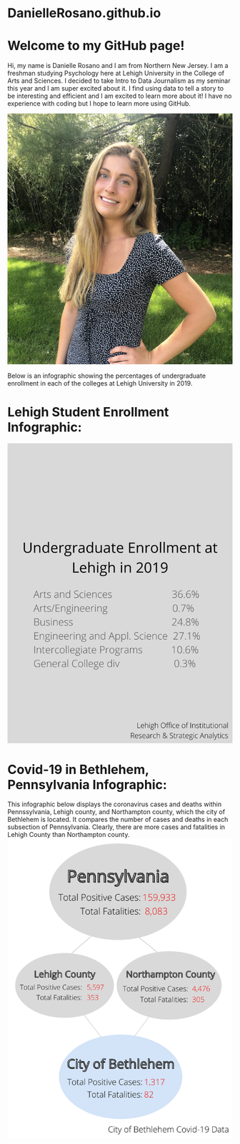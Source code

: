 # DanielleRosano.github.io

# Welcome to my GitHub page!

Hi, my name is Danielle Rosano and I am from Northern New Jersey. I am a freshman studying Psychology here at Lehigh University in the College of Arts and Sciences. I decided to take Intro to Data Journalism as my seminar this year and I am super excited about it. I find using data to tell a story to be interesting and efficient and I am excited to learn more about it! I have no experience with coding but I hope to learn more using GitHub.

![chart](https://github.com/DanielleRosano/DanielleRosano.github.io/blob/master/Screen%20Shot%202020-09-17%20at%202.38.04%20PM.png?raw=true)

Below is an infographic showing the percentages of undergraduate enrollment in each of the colleges at Lehigh University in 2019.

# Lehigh Student Enrollment Infographic:

![chart](https://github.com/DanielleRosano/DanielleRosano.github.io/blob/master/canva.png?raw=true)

# Covid-19 in Bethlehem, Pennsylvania Infographic:

This infographic below displays the coronavirus cases and deaths within Pennssylvania, Lehigh county, and Northampton county, which the city of Bethlehem is located. It compares the number of cases and deaths in each subsection of Pennsylvania. Clearly, there are more cases and fatalities in Lehigh County than Northampton county.
![chart](https://github.com/DanielleRosano/DanielleRosano.github.io/blob/master/CoronavirusPA.png?raw=true)
